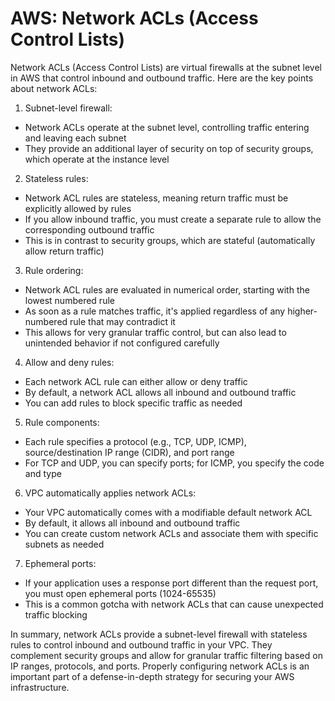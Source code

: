 # AWS: Network ACLs (Access Control Lists)

Network ACLs (Access Control Lists) are virtual firewalls at the subnet level in AWS that control inbound and outbound traffic. Here are the key points about network ACLs:

1. Subnet-level firewall:
- Network ACLs operate at the subnet level, controlling traffic entering and leaving each subnet
- They provide an additional layer of security on top of security groups, which operate at the instance level

2. Stateless rules:
- Network ACL rules are stateless, meaning return traffic must be explicitly allowed by rules
- If you allow inbound traffic, you must create a separate rule to allow the corresponding outbound traffic
- This is in contrast to security groups, which are stateful (automatically allow return traffic)

3. Rule ordering:
- Network ACL rules are evaluated in numerical order, starting with the lowest numbered rule
- As soon as a rule matches traffic, it's applied regardless of any higher-numbered rule that may contradict it
- This allows for very granular traffic control, but can also lead to unintended behavior if not configured carefully

4. Allow and deny rules:
- Each network ACL rule can either allow or deny traffic
- By default, a network ACL allows all inbound and outbound traffic
- You can add rules to block specific traffic as needed

5. Rule components:
- Each rule specifies a protocol (e.g., TCP, UDP, ICMP), source/destination IP range (CIDR), and port range
- For TCP and UDP, you can specify ports; for ICMP, you specify the code and type

6. VPC automatically applies network ACLs:
- Your VPC automatically comes with a modifiable default network ACL
- By default, it allows all inbound and outbound traffic
- You can create custom network ACLs and associate them with specific subnets as needed

7. Ephemeral ports:
- If your application uses a response port different than the request port, you must open ephemeral ports (1024-65535)
- This is a common gotcha with network ACLs that can cause unexpected traffic blocking

In summary, network ACLs provide a subnet-level firewall with stateless rules to control inbound and outbound traffic in your VPC. They complement security groups and allow for granular traffic filtering based on IP ranges, protocols, and ports. Properly configuring network ACLs is an important part of a defense-in-depth strategy for securing your AWS infrastructure.
